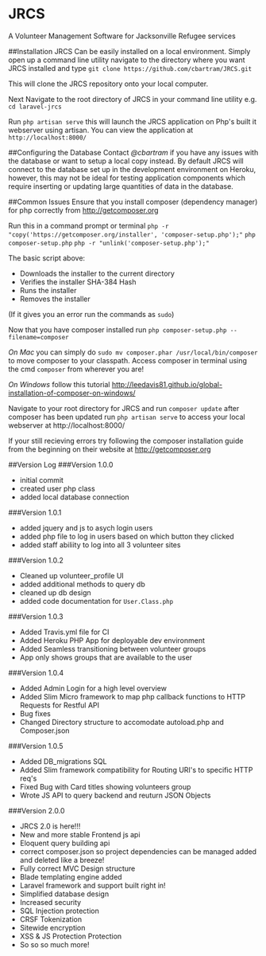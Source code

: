 # JRCS
A Volunteer Management Software for Jacksonville Refugee services

##Installation
JRCS Can be easily installed on a local environment. Simply open up a command line utility navigate to the directory where you want JRCS installed and type `git clone https://github.com/cbartram/JRCS.git`

This will clone the JRCS repository onto your local computer.

Next Navigate to the root directory of JRCS in your command line utility e.g. `cd laravel-jrcs` 

Run `php artisan serve` this will launch the JRCS application on Php's built it webserver using artisan. You can view the application at `http://localhost:8000/`

##Configuring the Database
Contact *@cbartram* if you have any issues with the database or want to setup a local copy instead. By default JRCS will connect to the database set up in the development environment on Heroku, however, this may not be ideal for testing application components which require inserting or updating large quantities of data in the database.

##Common Issues
Ensure that you install composer (dependency manager) for php correctly from http://getcomposer.org

Run this in a command prompt or terminal 
`php -r "copy('https://getcomposer.org/installer', 'composer-setup.php');"`
`php composer-setup.php`
`php -r "unlink('composer-setup.php');"`

The basic script above: 
- Downloads the installer to the current directory
- Verifies the installer SHA-384 Hash
- Runs the installer
- Removes the installer

(If it gives you an error run the commands as `sudo`)

Now that you have composer installed run 
`php composer-setup.php --filename=composer`

*On Mac* you can simply do `sudo mv composer.phar /usr/local/bin/composer` to move composer to your classpath. 
Access composer in terminal using the cmd `composer` from wherever you are!

*On Windows* follow this tutorial http://leedavis81.github.io/global-installation-of-composer-on-windows/

Navigate to your root directory for JRCS and run `composer update` after composer has been updated run `php artisan serve` to access your local webserver at http://localhost:8000/

If your still recieving errors try following the composer installation guide from the beginning on their website at http://getcomposer.org 


##Version Log
###Version 1.0.0
- initial commit
- created user php class
- added local database connection

###Version 1.0.1
- added jquery and js to asych login users 
- added php file to log in users based on which button they clicked
- added staff abiliity to log into all 3 volunteer sites

###Version 1.0.2
- Cleaned up volunteer_profile UI 
- added additional methods to query db
- cleaned up db design
- added code documentation for `User.Class.php`

###Version 1.0.3
- Added Travis.yml file for CI
- Added Heroku PHP App for deployable dev environment
- Added Seamless transitioning between volunteer groups
- App only shows groups that are available to the user

###Version 1.0.4
- Added Admin Login for a high level overview
- Added Slim Micro framework to map php callback functions to HTTP Requests for Restful API
- Bug fixes 
- Changed Directory structure to accomodate autoload.php and Composer.json

###Version 1.0.5
- Added DB_migrations SQL
- Added Slim framework compatibility for Routing URI's to specific HTTP req's
- Fixed Bug with Card titles showing volunteers group
- Wrote JS API to query backend and reuturn JSON Objects

###Version 2.0.0
- JRCS 2.0 is here!!! 
- New and more stable Frontend js api
- Eloquent query building api
- correct composer.json so project dependencies can be managed added and deleted like a breeze!
- Fully correct MVC Design structure
- Blade templating engine added 
- Laravel framework and support built right in!
- Simplified database design
- Increased security
- SQL Injection protection
- CRSF Tokenization
- Sitewide encryption
- XSS & JS Protection Protection 
- So so so much more!

